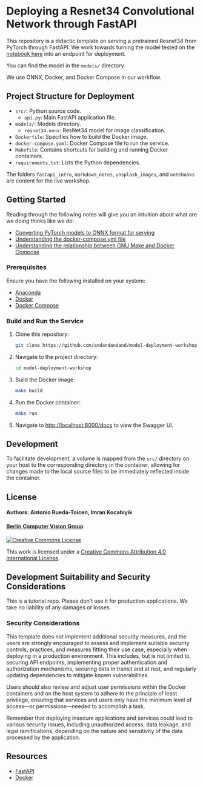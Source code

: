 # Deploying a Resnet34 Convolutional Network through FastAPI

This repository is a didactic template on serving a pretrained Resnet34 from PyTorch through FastAPI. 
We work towards turning the model tested on the [notebook here](https://github.com/andandandand/model-deployment-workshop/blob/master/notebooks/Running_a_Pretrained_Resnet_on_Unsplash_Images.ipynb) into an endpoint for deployment.  

You can find the model in the `models/` directory.  

We use ONNX, Docker, and Docker Compose in our workflow. 

## Project Structure for Deployment 

- `src/`: Python source code.
  - `api.py`: Main FastAPI application file.
- `models/`: Models directory.
  - `resnet34.onnx`: ResNet34 model for image classification.
- `Dockerfile`: Specifies how to build the Docker image.
- `docker-compose.yaml`: Docker Compose file to run the service.
- `Makefile`: Contains shortcuts for building and running Docker containers.
- `requirements.txt`: Lists the Python dependencies.

The folders `fastapi_intro`, `markdown_notes`, `unsplash_images`, and `notebooks` are content for the live workshop. 
 
## Getting Started
Reading through the following notes will give you an intuition about what are we doing thinks like we do:
* [Converting PyTorch models to ONNX format for serving](https://github.com/andandandand/model-deployment-workshop/blob/master/markdown_notes/Converting%20PyTorch%20Models%20into%20ONNX%20Format%20for%20Serving.md)
* [Understanding the docker-compose.yml file](https://github.com/andandandand/model-deployment-workshop/blob/master/Understanding%20the%20docker-compose%20file.md)
* [Understanding the relationship between GNU Make and Docker Compose](https://github.com/andandandand/model-deployment-workshop/blob/master/markdown_notes/Understanding%20the%20relationship%20between%20GNU%20Make%20and%20Docker%20Compose.md)

### Prerequisites

Ensure you have the following installed on your system:

- [Anaconda](https://www.anaconda.com/download)
- [Docker](https://www.docker.com/get-started)
- [Docker Compose](https://docs.docker.com/compose/install/)

### Build and Run the Service

1. Clone this repository:
    ```sh
    git clone https://github.com/andandandand/model-deployment-workshop
    ```
2. Navigate to the project directory:
    ```sh
    cd model-deployment-workshop
    ```
3. Build the Docker image:
    ```sh
    make build
    ```

4. Run the Docker container:
    ```sh
    make run
    ```

5. Navigate to [http://localhost:8000/docs](http://localhost:8000/docs) to view the Swagger UI.

## Development
To facilitate development, a volume is mapped from the `src/` directory on your host to the corresponding directory in the container, allowing for changes made to the local source files to be immediately reflected inside the container.  

## License
#### Authors: Antonio Rueda-Toicen, Imran Kocabiyik
#### [Berlin Computer Vision Group](https://www.meetup.com/berlin-computer-vision-group/)

[![Creative Commons License](https://i.creativecommons.org/l/by/4.0/88x31.png)](http://creativecommons.org/licenses/by/4.0/)

This work is licensed under a [Creative Commons Attribution 4.0 International License](http://creativecommons.org/licenses/by/4.0/).

## Development Suitability and Security Considerations
This is a tutorial repo. Please don't use it for production applications. We take no liability of any damages or losses. 

### Security Considerations
This template does not implement additional security measures, and the users are strongly encouraged to assess and implement suitable security controls, practices, and measures fitting their use case, especially when deploying in a production environment. This includes, but is not limited to, securing API endpoints, implementing proper authentication and authorization mechanisms, securing data in transit and at rest, and regularly updating dependencies to mitigate known vulnerabilities.

Users should also review and adjust user permissions within the Docker containers and on the host system to adhere to the principle of least privilege, ensuring that services and users only have the minimum level of access—or permissions—needed to accomplish a task.

Remember that deploying insecure applications and services could lead to various security issues, including unauthorized access, data leakage, and legal ramifications, depending on the nature and sensitivity of the data processed by the application.

## Resources
- [FastAPI](https://fastapi.tiangolo.com/)
- [Docker](https://www.docker.com/)

